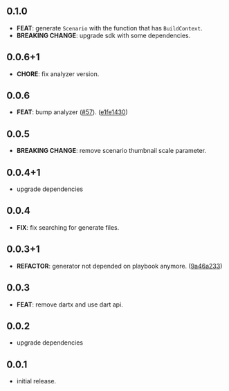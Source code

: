 ## 0.1.0

 - **FEAT**: generate `Scenario` with the function that has `BuildContext`.
 - **BREAKING CHANGE**: upgrade sdk with some dependencies.

## 0.0.6+1

 - **CHORE**: fix analyzer version.

## 0.0.6

 - **FEAT**: bump analyzer ([#57](https://github.com/playbook-ui/playbook-flutter/issues/57)). ([e1fe1430](https://github.com/playbook-ui/playbook-flutter/commit/e1fe1430f3d91b8ab129626c3858345c8955b573))

## 0.0.5

 - **BREAKING CHANGE**: remove scenario thumbnail scale parameter.

## 0.0.4+1

- upgrade dependencies

## 0.0.4

- **FIX**: fix searching for generate files.

## 0.0.3+1

- **REFACTOR**: generator not depended on playbook anymore. ([9a46a233](https://github.com/playbook-ui/playbook-flutter/commit/9a46a2335d4934158c840da39fc3743b9959fe67))

## 0.0.3

- **FEAT**: remove dartx and use dart api.

## 0.0.2

- upgrade dependencies

## 0.0.1

- initial release.
